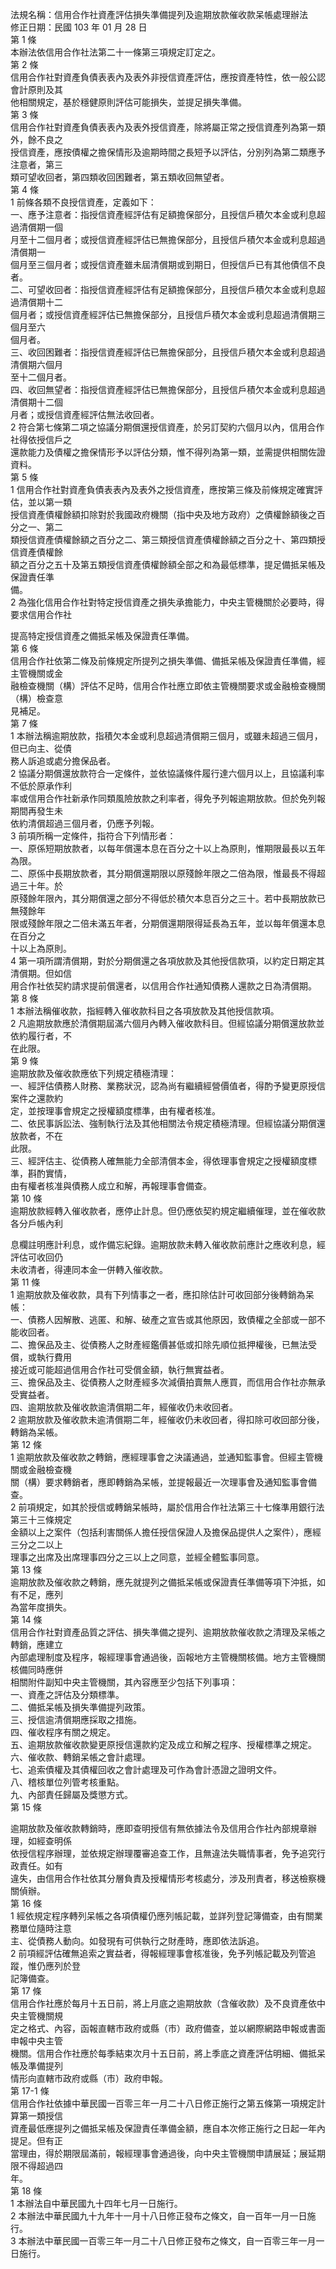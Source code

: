 法規名稱：信用合作社資產評估損失準備提列及逾期放款催收款呆帳處理辦法  
修正日期：民國 103 年 01 月 28 日  
第 1 條  
本辦法依信用合作社法第二十一條第三項規定訂定之。  
第 2 條  
信用合作社對資產負債表表內及表外非授信資產評估，應按資產特性，依一般公認會計原則及其  
他相關規定，基於穩健原則評估可能損失，並提足損失準備。  
第 3 條  
信用合作社對資產負債表表內及表外授信資產，除將屬正常之授信資產列為第一類外，餘不良之  
授信資產，應按債權之擔保情形及逾期時間之長短予以評估，分別列為第二類應予注意者，第三  
類可望收回者，第四類收回困難者，第五類收回無望者。  
第 4 條  
1 前條各類不良授信資產，定義如下：  
一、應予注意者：指授信資產經評估有足額擔保部分，且授信戶積欠本金或利息超過清償期一個  
月至十二個月者；或授信資產經評估已無擔保部分，且授信戶積欠本金或利息超過清償期一  
個月至三個月者；或授信資產雖未屆清償期或到期日，但授信戶已有其他債信不良者。  
二、可望收回者：指授信資產經評估有足額擔保部分，且授信戶積欠本金或利息超過清償期十二  
個月者；或授信資產經評估已無擔保部分，且授信戶積欠本金或利息超過清償期三個月至六  
個月者。  
三、收回困難者：指授信資產經評估已無擔保部分，且授信戶積欠本金或利息超過清償期六個月  
至十二個月者。  
四、收回無望者：指授信資產經評估已無擔保部分，且授信戶積欠本金或利息超過清償期十二個  
月者；或授信資產經評估無法收回者。  
2 符合第七條第二項之協議分期償還授信資產，於另訂契約六個月以內，信用合作社得依授信戶之  
還款能力及債權之擔保情形予以評估分類，惟不得列為第一類，並需提供相關佐證資料。  
第 5 條  
1 信用合作社對資產負債表表內及表外之授信資產，應按第三條及前條規定確實評估，並以第一類  
授信資產債權餘額扣除對於我國政府機關（指中央及地方政府）之債權餘額後之百分之一、第二  
類授信資產債權餘額之百分之二、第三類授信資產債權餘額之百分之十、第四類授信資產債權餘  
額之百分之五十及第五類授信資產債權餘額全部之和為最低標準，提足備抵呆帳及保證責任準  
備。  
2 為強化信用合作社對特定授信資產之損失承擔能力，中央主管機關於必要時，得要求信用合作社  


提高特定授信資產之備抵呆帳及保證責任準備。  
第 6 條  
信用合作社依第二條及前條規定所提列之損失準備、備抵呆帳及保證責任準備，經主管機關或金  
融檢查機關（構）評估不足時，信用合作社應立即依主管機關要求或金融檢查機關（構）檢查意  
見補足。  
第 7 條  
1 本辦法稱逾期放款，指積欠本金或利息超過清償期三個月，或雖未超過三個月，但已向主、從債  
務人訴追或處分擔保品者。  
2 協議分期償還放款符合一定條件，並依協議條件履行達六個月以上，且協議利率不低於原承作利  
率或信用合作社新承作同類風險放款之利率者，得免予列報逾期放款。但於免列報期間再發生未  
依約清償超過三個月者，仍應予列報。  
3 前項所稱一定條件，指符合下列情形者：  
一、原係短期放款者，以每年償還本息在百分之十以上為原則，惟期限最長以五年為限。  
二、原係中長期放款者，其分期償還期限以原殘餘年限之二倍為限，惟最長不得超過三十年。於  
原殘餘年限內，其分期償還之部分不得低於積欠本息百分之三十。若中長期放款已無殘餘年  
限或殘餘年限之二倍未滿五年者，分期償還期限得延長為五年，並以每年償還本息在百分之  
十以上為原則。  
4 第一項所謂清償期，對於分期償還之各項放款及其他授信款項，以約定日期定其清償期。但如信  
用合作社依契約請求提前償還者，以信用合作社通知債務人還款之日為清償期。  
第 8 條  
1 本辦法稱催收款，指經轉入催收款科目之各項放款及其他授信款項。  
2 凡逾期放款應於清償期屆滿六個月內轉入催收款科目。但經協議分期償還放款並依約履行者，不  
在此限。  
第 9 條  
逾期放款及催收款應依下列規定積極清理：  
一、經評估債務人財務、業務狀況，認為尚有繼續經營價值者，得酌予變更原授信案件之還款約  
定，並按理事會規定之授權額度標準，由有權者核准。  
二、依民事訴訟法、強制執行法及其他相關法令規定積極清理。但經協議分期償還放款者，不在  
此限。  
三、經評估主、從債務人確無能力全部清償本金，得依理事會規定之授權額度標準，斟酌實情，  
由有權者核准與債務人成立和解，再報理事會備查。  
第 10 條  
逾期放款經轉入催收款者，應停止計息。但仍應依契約規定繼續催理，並在催收款各分戶帳內利  


息欄註明應計利息，或作備忘紀錄。逾期放款未轉入催收款前應計之應收利息，經評估可收回仍  
未收清者，得連同本金一併轉入催收款。  
第 11 條  
1 逾期放款及催收款，具有下列情事之一者，應扣除估計可收回部分後轉銷為呆帳：  
一、債務人因解散、逃匿、和解、破產之宣告或其他原因，致債權之全部或一部不能收回者。  
二、擔保品及主、從債務人之財產經鑑價甚低或扣除先順位抵押權後，已無法受償，或執行費用  
接近或可能超過信用合作社可受償金額，執行無實益者。  
三、擔保品及主、從債務人之財產經多次減價拍賣無人應買，而信用合作社亦無承受實益者。  
四、逾期放款及催收款逾清償期二年，經催收仍未收回者。  
2 逾期放款及催收款未逾清償期二年，經催收仍未收回者，得扣除可收回部分後，轉銷為呆帳。  
第 12 條  
1 逾期放款及催收款之轉銷，應經理事會之決議通過，並通知監事會。但經主管機關或金融檢查機  
關（構）要求轉銷者，應即轉銷為呆帳，並提報最近一次理事會及通知監事會備查。  
2 前項規定，如其於授信或轉銷呆帳時，屬於信用合作社法第三十七條準用銀行法第三十三條規定  
金額以上之案件（包括利害關係人擔任授信保證人及擔保品提供人之案件），應經三分之二以上  
理事之出席及出席理事四分之三以上之同意，並經全體監事同意。  
第 13 條  
逾期放款及催收款之轉銷，應先就提列之備抵呆帳或保證責任準備等項下沖抵，如有不足，應列  
為當年度損失。  
第 14 條  
信用合作社對資產品質之評估、損失準備之提列、逾期放款催收款之清理及呆帳之轉銷，應建立  
內部處理制度及程序，報經理事會通過後，函報地方主管機關核備。地方主管機關核備同時應併  
相關附件副知中央主管機關，其內容應至少包括下列事項：  
一、資產之評估及分類標準。  
二、備抵呆帳及損失準備提列政策。  
三、授信逾清償期應採取之措施。  
四、催收程序有關之規定。  
五、逾期放款催收款變更原授信還款約定及成立和解之程序、授權標準之規定。  
六、催收款、轉銷呆帳之會計處理。  
七、追索債權及其債權回收之會計處理及可作為會計憑證之證明文件。  
八、稽核單位列管考核重點。  
九、內部責任歸屬及獎懲方式。  
第 15 條  


逾期放款及催收款轉銷時，應即查明授信有無依據法令及信用合作社內部規章辦理，如經查明係  
依授信程序辦理，並依規定辦理覆審追查工作，且無違法失職情事者，免予追究行政責任。如有  
違失，由信用合作社依其分層負責及授權情形考核處分，涉及刑責者，移送檢察機關偵辦。  
第 16 條  
1 經依規定程序轉列呆帳之各項債權仍應列帳記載，並詳列登記簿備查，由有關業務單位隨時注意  
主、從債務人動向。如發現有可供執行之財產時，應即依法訴追。  
2 前項經評估確無追索之實益者，得報經理事會核准後，免予列帳記載及列管追蹤，惟仍應列於登  
記簿備查。  
第 17 條  
信用合作社應於每月十五日前，將上月底之逾期放款（含催收款）及不良資產依中央主管機關規  
定之格式、內容，函報直轄市政府或縣（市）政府備查，並以網際網路申報或書面申報中央主管  
機關。信用合作社應於每季結束次月十五日前，將上季底之資產評估明細、備抵呆帳及準備提列  
情形向直轄市政府或縣（市）政府申報。  
第 17-1 條  
信用合作社依據中華民國一百零三年一月二十八日修正施行之第五條第一項規定計算第一類授信  
資產最低應提列之備抵呆帳及保證責任準備金額，應自本次修正施行之日起一年內提足。但有正  
當理由，得於期限屆滿前，報經理事會通過後，向中央主管機關申請展延；展延期限不得超過四  
年。  
第 18 條  
1 本辦法自中華民國九十四年七月一日施行。  
2 本辦法中華民國九十九年十一月十八日修正發布之條文，自一百年一月一日施行。  
3 本辦法中華民國一百零三年一月二十八日修正發布之條文，自一百零三年一月一日施行。  



